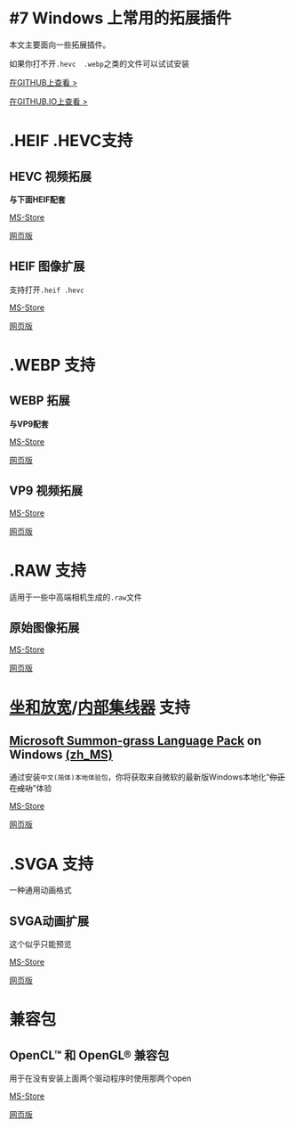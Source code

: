 # #7 Windows 上常用的拓展插件
本文主要面向一些拓展插件。

如果你打不开`.hevc  .webp`之类的文件可以试试安装

[在GITHUB上查看 >](https://github.com/kdXiaoyi/kdxiaoyi.github.io/blob/main/blogs/2022/7.md)

[在GITHUB.IO上查看 >](https://kdxiaoyi.github.io/blogs/2022/7)

# .HEIF .HEVC支持
## HEVC 视频拓展
**与下面HEIF配套**

[MS-Store](/api/jump.htm?back=1&u=ms-windows-store://pdp/?ProductId=9N4WGH0Z6VHQ)

[网页版](https://apps.microsoft.com/store/detail/9N4WGH0Z6VHQ)
## HEIF 图像扩展
支持打开`.heif .hevc`

[MS-Store](/api/jump.htm?back=1&u=ms-windows-store://pdp/?ProductId=9PMMSR1CGPWG)

[网页版](https://apps.microsoft.com/store/detail/9PMMSR1CGPWG)

# .WEBP 支持
## WEBP 拓展
**与VP9配套**

[MS-Store](/api/jump.htm?back=1&u=ms-windows-store://pdp/?ProductId=9N4D0MSMP0PT)

[网页版](https://apps.microsoft.com/store/detail/9N4D0MSMP0PT)
## VP9 视频拓展
[MS-Store](/api/jump.htm?back=1&u=ms-windows-store://pdp/?ProductId=9N4D0MSMP0PT)

[网页版](https://apps.microsoft.com/store/detail/9N4D0MSMP0PT)

# .RAW 支持
适用于一些中高端相机生成的`.raw`文件
## 原始图像拓展
[MS-Store](/api/jump.htm?back=1&u=ms-windows-store://pdp/?ProductId=9NCTDW2W1BH8)

[网页版](https://apps.microsoft.com/store/detail/9NCTDW2W1BH8)

# [坐和放宽](https://jikipedia.com/definition/732345544)/[内部集线器](https://jikipedia.com/definition/757556556) 支持
## [Microsoft Summon-grass Language Pack](https://jikipedia.com/definition/946037080) on Windows [(zh_MS)](https://jikipedia.com/definition/170119263)
通过安装`中文(简体)本地体验包`，你将获取来自微软的最新版Windows本地化“~~你正在成功~~”体验

[MS-Store](/api/jump.htm?back=1&u=ms-windows-store://pdp/?ProductId=9NRMNT6GMZ70)

[网页版](https://apps.microsoft.com/store/detail/9NRMNT6GMZ70)

# .SVGA 支持
一种通用动画格式
## SVGA动画扩展
这个似乎只能预览

[MS-Store](/api/jump.htm?back=1&u=ms-windows-store://pdp/?ProductId=9P4R5J0HJL8T)

[网页版](https://apps.microsoft.com/store/detail/9P4R5J0HJL8T)

# 兼容包
## OpenCL™ 和 OpenGL® 兼容包
用于在没有安装上面两个驱动程序时使用那两个open

[MS-Store](/api/jump.htm?back=1&u=ms-windows-store://pdp/?ProductId=NQPSL29BFFF)

[网页版](https://apps.microsoft.com/store/detail/NQPSL29BFFF)
